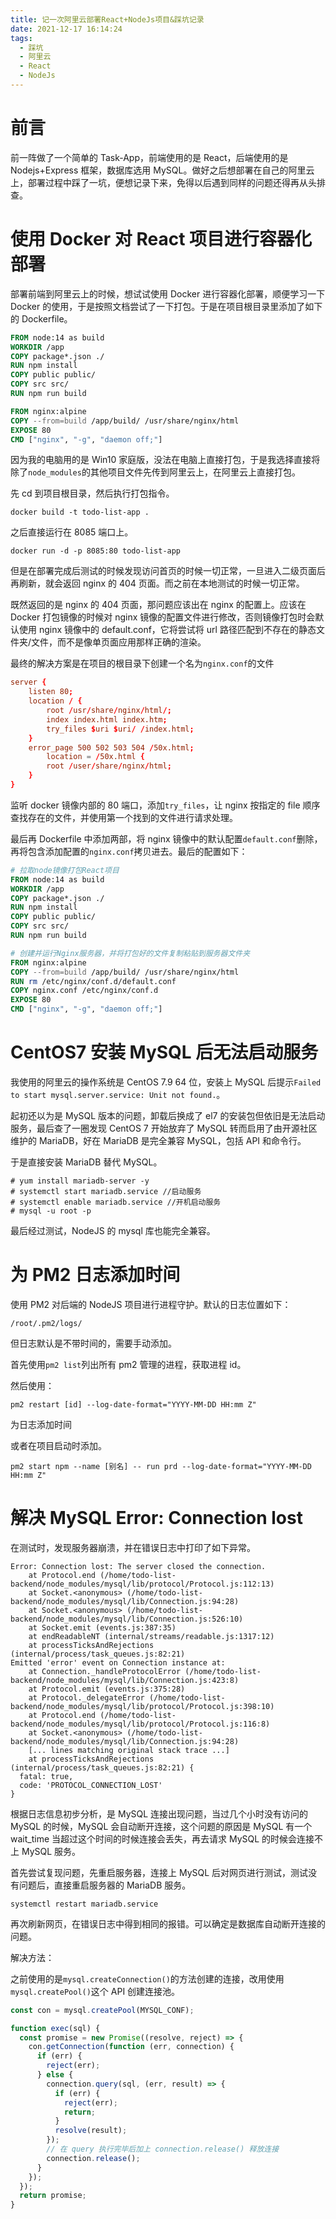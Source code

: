 ```yaml
---
title: 记一次阿里云部署React+NodeJs项目&踩坑记录
date: 2021-12-17 16:14:24
tags:
  - 踩坑
  - 阿里云
  - React
  - NodeJs
---
```


# 前言

前一阵做了一个简单的 Task-App，前端使用的是 React，后端使用的是 Nodejs+Express 框架，数据库选用 MySQL。做好之后想部署在自己的阿里云上，部署过程中踩了一坑，便想记录下来，免得以后遇到同样的问题还得再从头排查。

# 使用 Docker 对 React 项目进行容器化部署

部署前端到阿里云上的时候，想试试使用 Docker 进行容器化部署，顺便学习一下 Docker 的使用，于是按照文档尝试了一下打包。于是在项目根目录里添加了如下的 Dockerfile。

```Dockerfile
FROM node:14 as build
WORKDIR /app
COPY package*.json ./
RUN npm install
COPY public public/
COPY src src/
RUN npm run build

FROM nginx:alpine
COPY --from=build /app/build/ /usr/share/nginx/html
EXPOSE 80
CMD ["nginx", "-g", "daemon off;"]
```

因为我的电脑用的是 Win10 家庭版，没法在电脑上直接打包，于是我选择直接将除了`node_modules`的其他项目文件先传到阿里云上，在阿里云上直接打包。

先 cd 到项目根目录，然后执行打包指令。

`docker build -t todo-list-app .`

之后直接运行在 8085 端口上。

`docker run -d -p 8085:80 todo-list-app`

但是在部署完成后测试的时候发现访问首页的时候一切正常，一旦进入二级页面后再刷新，就会返回 nginx 的 404 页面。而之前在本地测试的时候一切正常。

既然返回的是 nginx 的 404 页面，那问题应该出在 nginx 的配置上。应该在 Docker 打包镜像的时候对 nginx 镜像的配置文件进行修改，否则镜像打包时会默认使用 nginx 镜像中的 default.conf，它将尝试将 url 路径匹配到不存在的静态文件夹/文件，而不是像单页面应用那样正确的渲染。

最终的解决方案是在项目的根目录下创建一个名为`nginx.conf`的文件

```conf
server {
    listen 80;
    location / {
        root /usr/share/nginx/html/;
        index index.html index.htm;
        try_files $uri $uri/ /index.html;
    }
    error_page 500 502 503 504 /50x.html;
        location = /50x.html {
        root /user/share/nginx/html;
    }
}
```

监听 docker 镜像内部的 80 端口，添加`try_files`，让 nginx 按指定的 file 顺序查找存在的文件，并使用第一个找到的文件进行请求处理。

最后再 Dockerfile 中添加两部，将 nginx 镜像中的默认配置`default.conf`删除，再将包含添加配置的`nginx.conf`拷贝进去。最后的配置如下：

```Dockerfile
# 拉取node镜像打包React项目
FROM node:14 as build
WORKDIR /app
COPY package*.json ./
RUN npm install
COPY public public/
COPY src src/
RUN npm run build

# 创建并运行Nginx服务器，并将打包好的文件复制粘贴到服务器文件夹
FROM nginx:alpine
COPY --from=build /app/build/ /usr/share/nginx/html
RUN rm /etc/nginx/conf.d/default.conf
COPY nginx.conf /etc/nginx/conf.d
EXPOSE 80
CMD ["nginx", "-g", "daemon off;"]
```

# CentOS7 安装 MySQL 后无法启动服务

我使用的阿里云的操作系统是 CentOS 7.9 64 位，安装上 MySQL 后提示`Failed to start mysql.server.service: Unit not found.`。

起初还以为是 MySQL 版本的问题，卸载后换成了 el7 的安装包但依旧是无法启动服务，最后查了一圈发现 CentOS 7 开始放弃了 MySQL 转而启用了由开源社区维护的 MariaDB，好在 MariaDB 是完全兼容 MySQL，包括 API 和命令行。

于是直接安装 MariaDB 替代 MySQL。

```
# yum install mariadb-server -y
# systemctl start mariadb.service //启动服务
# systemctl enable mariadb.service //开机启动服务
# mysql -u root -p
```

最后经过测试，NodeJS 的 mysql 库也能完全兼容。

# 为 PM2 日志添加时间

使用 PM2 对后端的 NodeJS 项目进行进程守护。默认的日志位置如下：

`/root/.pm2/logs/`

但日志默认是不带时间的，需要手动添加。

首先使用`pm2 list`列出所有 pm2 管理的进程，获取进程 id。

然后使用：

`pm2 restart [id] --log-date-format="YYYY-MM-DD HH:mm Z"`

为日志添加时间

或者在项目启动时添加。

`pm2 start npm --name [别名] -- run prd --log-date-format="YYYY-MM-DD HH:mm Z"`

# 解决 MySQL Error: Connection lost

在测试时，发现服务器崩溃，并在错误日志中打印了如下异常。

```
Error: Connection lost: The server closed the connection.
    at Protocol.end (/home/todo-list-backend/node_modules/mysql/lib/protocol/Protocol.js:112:13)
    at Socket.<anonymous> (/home/todo-list-backend/node_modules/mysql/lib/Connection.js:94:28)
    at Socket.<anonymous> (/home/todo-list-backend/node_modules/mysql/lib/Connection.js:526:10)
    at Socket.emit (events.js:387:35)
    at endReadableNT (internal/streams/readable.js:1317:12)
    at processTicksAndRejections (internal/process/task_queues.js:82:21)
Emitted 'error' event on Connection instance at:
    at Connection._handleProtocolError (/home/todo-list-backend/node_modules/mysql/lib/Connection.js:423:8)
    at Protocol.emit (events.js:375:28)
    at Protocol._delegateError (/home/todo-list-backend/node_modules/mysql/lib/protocol/Protocol.js:398:10)
    at Protocol.end (/home/todo-list-backend/node_modules/mysql/lib/protocol/Protocol.js:116:8)
    at Socket.<anonymous> (/home/todo-list-backend/node_modules/mysql/lib/Connection.js:94:28)
    [... lines matching original stack trace ...]
    at processTicksAndRejections (internal/process/task_queues.js:82:21) {
  fatal: true,
  code: 'PROTOCOL_CONNECTION_LOST'
}
```

根据日志信息初步分析，是 MySQL 连接出现问题，当过几个小时没有访问的 MySQL 的时候，MySQL 会自动断开连接，这个问题的原因是 MySQL 有一个 wait_time 当超过这个时间的时候连接会丢失，再去请求 MySQL 的时候会连接不上 MySQL 服务。

首先尝试复现问题，先重启服务器，连接上 MySQL 后对网页进行测试，测试没有问题后，直接重启服务器的 MariaDB 服务。

`systemctl restart mariadb.service`

再次刷新网页，在错误日志中得到相同的报错。可以确定是数据库自动断开连接的问题。

解决方法：

之前使用的是`mysql.createConnection()`的方法创建的连接，改用使用`mysql.createPool()`这个 API 创建连接池。

```javascript
const con = mysql.createPool(MYSQL_CONF);

function exec(sql) {
  const promise = new Promise((resolve, reject) => {
    con.getConnection(function (err, connection) {
      if (err) {
        reject(err);
      } else {
        connection.query(sql, (err, result) => {
          if (err) {
            reject(err);
            return;
          }
          resolve(result);
        });
        // 在 query 执行完毕后加上 connection.release() 释放连接
        connection.release();
      }
    });
  });
  return promise;
}
```
